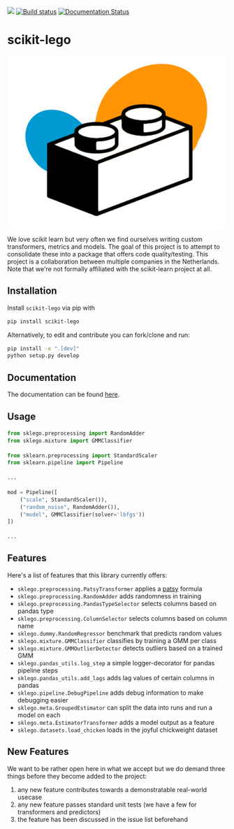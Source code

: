 ![](https://travis-ci.com/koaning/scikit-lego.svg?branch=master) [![Build status](https://ci.appveyor.com/api/projects/status/66r9jjs844v8c5qh?svg=true)](https://ci.appveyor.com/project/koaning/scikit-lego) [![Documentation Status](https://readthedocs.org/projects/scikit-lego/badge/?version=latest)](https://scikit-lego.readthedocs.io/en/latest/?badge=latest)



# scikit-lego

![](images/logo.png)

We love scikit learn but very often we find ourselves writing
custom transformers, metrics and models. The goal of this project
is to attempt to consolidate these into a package that offers 
code quality/testing. This project is a collaboration between
multiple companies in the Netherlands. Note that we're not formally 
affiliated with the scikit-learn project at all. 

## Installation 

Install `scikit-lego` via pip with 

```bash
pip install scikit-lego
```

Alternatively, to edit and contribute you can fork/clone and run: 

```bash
pip install -e ".[dev]"
python setup.py develop
```

## Documentation 

The documentation can be found [here](scikit-lego.readthedocs.io). 

## Usage 

```python
from sklego.preprocessing import RandomAdder
from sklego.mixture import GMMClassifier

from sklearn.preprocessing import StandardScaler
from sklearn.pipeline import Pipeline

...

mod = Pipeline([
    ("scale", StandardScaler()),
    ("random_noise", RandomAdder()),
    ("model", GMMClassifier(solver='lbfgs'))
])

...
```

## Features 

Here's a list of features that this library currently offers: 

- `sklego.preprocessing.PatsyTransformer` applies a [patsy](https://patsy.readthedocs.io/en/latest/formulas.html) formula
- `sklego.preprocessing.RandomAdder` adds randomness in training
- `sklego.preprocessing.PandasTypeSelector` selects columns based on pandas type
- `sklego.preprocessing.ColumnSelector` selects columns based on column name
- `sklego.dummy.RandomRegressor` benchmark that predicts random values
- `sklego.mixture.GMMClassifier` classifies by training a GMM per class
- `sklego.mixture.GMMOutlierDetector` detects outliers based on a trained GMM
- `sklego.pandas_utils.log_step` a simple logger-decorator for pandas pipeline steps
- `sklego.pandas_utils.add_lags` adds lag values of certain columns in pandas 
- `sklego.pipeline.DebugPipeline` adds debug information to make debugging easier
- `sklego.meta.GroupedEstimator` can split the data into runs and run a model on each
- `sklego.meta.EstimatorTransformer` adds a model output as a feature
- `sklego.datasets.load_chicken` loads in the joyful chickweight dataset 

## New Features 

We want to be rather open here in what we accept but we do demand three 
things before they become added to the project:

1. any new feature contributes towards a demonstratable real-world usecase
2. any new feature passes standard unit tests (we have a few for transformers and predictors)
3. the feature has been discussed in the issue list beforehand 

